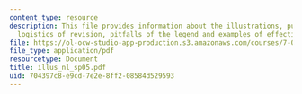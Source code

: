 ```yaml
---
content_type: resource
description: This file provides information about the illustrations, purpose of illustrations,
  logistics of revision, pitfalls of the legend and examples of effective legend.
file: https://ol-ocw-studio-app-production.s3.amazonaws.com/courses/7-02ci-experimental-biology-communications-intensive-spring-2005/704397c8e9cd7e2e8ff208584d529593_illus_nl_sp05.pdf
file_type: application/pdf
resourcetype: Document
title: illus_nl_sp05.pdf
uid: 704397c8-e9cd-7e2e-8ff2-08584d529593
---
```


